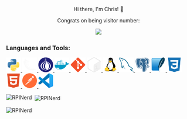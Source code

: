 <p align="center">Hi there, I'm Chris! 👋<p>
<p align="center">Congrats on being visitor number:</p>
<div align="center"><img src="https://profile-counter.glitch.me/RPINerd/count.svg"/></div>

<h3 align="left">Languages and Tools:</h3>
<p align="left">
    <a href="https://www.python.org" target="_blank" rel="noreferrer">
        <img src="img/python-original.svg" alt="python" width="40" height="40"/>
    </a>
    <a href="https://flask.palletsprojects.com/en/stable/" target="_blank" rel="noreferrer">
        <img src="img/flask-light.svg" alt="flask" width="40" height="40"/>
    </a>
    <a href="https://www.perl.org" target="_blank" rel="noreferrer">
        <img src="img/perl-original.svg" alt="perl" width="40" height="40"/>
    </a>
    <a href="https://www.docker.com/" target="_blank" rel="noreferrer">
        <img src="img/docker-plain.svg" alt="docker" width="40" height="40"/>
    </a>
    <a href="https://git-scm.com/" target="_blank" rel="noreferrer">
        <img src="img/git-plain.svg" alt="git" width="40" height="40"/>
    </a>
    <a href="https://www.gnu.org/software/bash/" target="_blank" rel="noreferrer">
        <img src="img/bash-light.svg" alt="bash" width="40" height="40"/>
    </a>
    <a href="https://www.linux.org/" target="_blank" rel="noreferrer">
        <img src="https://raw.githubusercontent.com/devicons/devicon/master/icons/linux/linux-original.svg" alt="linux" width="40" height="40"/>
    </a>
    <a href="https://www.mysql.com/" target="_blank" rel="noreferrer">
            <img src="img/mysql-original.svg" alt="mysql" width="40" height="40"/>
    </a>
    <a href="https://www.postgresql.org" target="_blank" rel="noreferrer">
        <img src="img/postgresql-plain.svg" alt="postgresql" width="40" height="40"/>
    </a>
    <a href="https://www.sqlite.org/" target="_blank" rel="noreferrer">
        <img src="img/sqlite.svg" alt="sqlite" width="40" height="40"/>
    </a>
    <a href="https://www.w3schools.com/css/" target="_blank" rel="noreferrer">
        <img src="img/css3-plain.svg" alt="css3" width="40" height="40"/>
    </a>
    <a href="https://www.w3.org/html/" target="_blank" rel="noreferrer">
        <img src="img/html5-plain.svg" alt="html5" width="40" height="40"/>
    </a>
    <a href="https://postman.com" target="_blank" rel="noreferrer">
        <img src="img/postman.svg" alt="postman" width="40" height="40"/>
    </a>
    <a href="https://code.visualstudio.com/" target="_blank" rel="noreferrer">
        <img src="img/vscode-original.svg" alt="vscode" width="40" height="40"/>
    </a>
</p>

<p>
    <img align="left" src="https://github-readme-stats.vercel.app/api/top-langs?username=RPINerd&show_icons=true&theme=dark&title_color=ffffff&text_color=ffffff&locale=en&layout=compact" alt="RPINerd" />
</p>

<p>
    &nbsp;
    <img align="center" src="https://github-readme-stats.vercel.app/api?username=RPINerd&show_icons=true&theme=dark&locale=en" alt="RPINerd" />
</p>

<p>
    <img align="center" src="https://github-readme-streak-stats.herokuapp.com/?user=RPINerd&theme=dark" alt="RPINerd" />
</p>